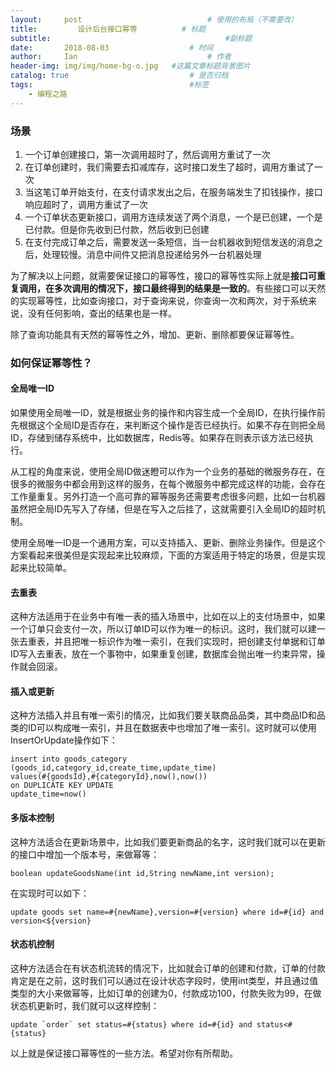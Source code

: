 ```yaml
---
layout:     post             				# 使用的布局（不需要改）
title:         设计后台接口幂等          # 标题 
subtitle:    					  				#副标题
date:       2018-08-03 					# 时间
author:     Ian                  			# 作者
header-img: img/img/home-bg-o.jpg	#这篇文章标题背景图片
catalog: true                        	# 是否归档
tags:                              		#标签
    - 编程之路
---
```


### 场景
1. 一个订单创建接口，第一次调用超时了，然后调用方重试了一次
2. 在订单创建时，我们需要去扣减库存，这时接口发生了超时，调用方重试了一次
3. 当这笔订单开始支付，在支付请求发出之后，在服务端发生了扣钱操作，接口响应超时了，调用方重试了一次
4. 一个订单状态更新接口，调用方连续发送了两个消息，一个是已创建，一个是已付款。但是你先收到已付款，然后收到已创建
5. 在支付完成订单之后，需要发送一条短信，当一台机器收到短信发送的消息之后，处理较慢。消息中间件又把消息投递给另外一台机器处理

为了解决以上问题，就需要保证接口的幂等性，接口的幂等性实际上就是**接口可重复调用，在多次调用的情况下，接口最终得到的结果是一致的**。有些接口可以天然的实现幂等性，比如查询接口，对于查询来说，你查询一次和两次，对于系统来说，没有任何影响，查出的结果也是一样。


除了查询功能具有天然的幂等性之外，增加、更新、删除都要保证幂等性。

### 如何保证幂等性？
#### 全局唯一ID
如果使用全局唯一ID，就是根据业务的操作和内容生成一个全局ID，在执行操作前先根据这个全局ID是否存在，来判断这个操作是否已经执行。如果不存在则把全局ID，存储到储存系统中，比如数据库，Redis等。如果存在则表示该方法已经执行。


从工程的角度来说，使用全局ID做迷瞪可以作为一个业务的基础的微服务存在，在很多的微服务中都会用到这样的服务，在每个微服务中都完成这样的功能，会存在工作量重复。另外打造一个高可靠的幂等服务还需要考虑很多问题，比如一台机器虽然把全局ID先写入了存储，但是在写入之后挂了，这就需要引入全局ID的超时机制。


使用全局唯一ID是一个通用方案，可以支持插入、更新、删除业务操作。但是这个方案看起来很美但是实现起来比较麻烦，下面的方案适用于特定的场景，但是实现起来比较简单。


#### 去重表
这种方法适用于在业务中有唯一表的插入场景中，比如在以上的支付场景中，如果一个订单只会支付一次，所以订单ID可以作为唯一的标识。这时，我们就可以建一张去重表，并且把唯一标识作为唯一索引，在我们实现时，把创建支付单据和订单ID写入去重表，放在一个事物中，如果重复创建，数据库会抛出唯一约束异常，操作就会回滚。

#### 插入或更新
这种方法插入并且有唯一索引的情况，比如我们要关联商品品类，其中商品ID和品类的ID可以构成唯一索引，并且在数据表中也增加了唯一索引。这时就可以使用InsertOrUpdate操作如下：
```mysql
insert into goods_category (goods_id,category_id,create_time,update_time)
values(#{goodsId},#{categoryId},now(),now())
on DUPLICATE KEY UPDATE
update_time=now()
```

#### 多版本控制
这种方法适合在更新场景中，比如我们要更新商品的名字，这时我们就可以在更新的接口中增加一个版本号，来做幂等：
```mysql
boolean updateGoodsName(int id,String newName,int version);
```
在实现时可以如下：
```mysql
update goods set name=#{newName},version=#{version} where id=#{id} and version<${version}
```

#### 状态机控制
这种方法适合在有状态机流转的情况下，比如就会订单的创建和付款，订单的付款肯定是在之前，这时我们可以通过在设计状态字段时，使用int类型，并且通过值类型的大小来做幂等，比如订单的创建为0，付款成功100，付款失败为99，在做状态机更新时，我们就可以这样控制：
```mysql
update `order` set status=#{status} where id=#{id} and status<#{status}
```
以上就是保证接口幂等性的一些方法。希望对你有所帮助。


